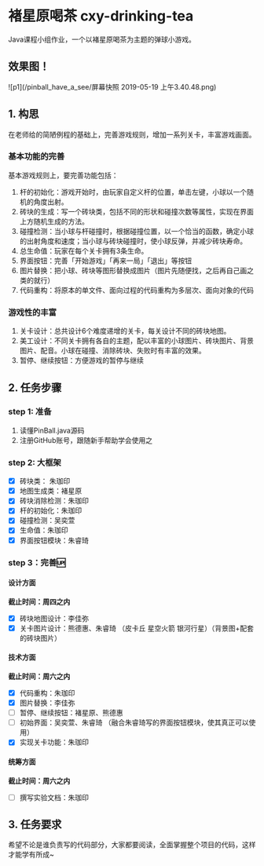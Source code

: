# 褚星原喝茶 cxy-drinking-tea

Java课程小组作业，一个以褚星原喝茶为主题的弹球小游戏。

## 效果图！

![p1](/pinball_have_a_see/屏幕快照 2019-05-19 上午3.40.48.png)


## 1. 构思

在老师给的简陋例程的基础上，完善游戏规则，增加一系列关卡，丰富游戏画面。

### 基本功能的完善

基本游戏规则上，要完善功能包括：

1. 杆的初始化：游戏开始时，由玩家自定义杆的位置，单击左键，小球以一个随机的角度出射。
2. 砖块的生成：写一个砖块类，包括不同的形状和碰撞次数等属性，实现在界面上方随机生成的方法。
3. 碰撞检测：当小球与杆碰撞时，根据碰撞位置，以一个恰当的函数，确定小球的出射角度和速度；当小球与砖块碰撞时，使小球反弹，并减少砖块寿命。
4. 总生命值：玩家在每个关卡拥有3条生命。
5. 界面按钮：完善「开始游戏」「再来一局」「退出」等按钮
6. 图片替换：把小球、砖块等图形替换成图片（图片先随便找，之后再自己画之类的就行）
7. 代码重构：将原本的单文件、面向过程的代码重构为多层次、面向对象的代码

### 游戏性的丰富

1. 关卡设计：总共设计6个难度递增的关卡，每关设计不同的砖块地图。
2. 美工设计：不同关卡拥有各自的主题，配以丰富的小球图片、砖块图片、背景图片、配音。小球在碰撞、消除砖块、失败时有丰富的效果。
3. 暂停、继续按钮：方便游戏的暂停与继续

## 2. 任务步骤

### step 1: 准备

1. 读懂PinBall.java源码
2. 注册GitHub账号，跟随新手帮助学会使用之

### step 2: 大框架

* [x] 砖块类： 朱珈印
* [x] 地图生成类：褚星原
* [x] 砖块消除检测：朱珈印
* [x] 杆的初始化：朱珈印
* [x] 碰撞检测：吴奕萱
* [x] 生命值：朱珈印
* [x] 界面按钮模块：朱睿琦

### step 3：完善🆙

#### 设计方面

**截止时间：周四之内**

* [x] 砖块地图设计：李佳弥
* [x] 关卡图片设计：熊德惠、朱睿琦
  （皮卡丘 星空火箭 银河行星）（背景图+配套的砖块图片）

#### 技术方面

**截止时间：周六之内**

* [x] 代码重构：朱珈印
* [x] 图片替换：李佳弥
* [ ] 暂停、继续按钮：褚星原、熊德惠
* [ ] 初始界面：吴奕萱、朱睿琦
  （融合朱睿琦写的界面按钮模块，使其真正可以使用）
* [x] 实现关卡功能：朱珈印

#### 统筹方面

**截止时间：周六之内**

* [ ] 撰写实验文档：朱珈印

## 3. 任务要求

希望不论是谁负责写的代码部分，大家都要阅读，全面掌握整个项目的代码，这样才能学有所成~
